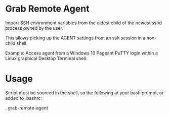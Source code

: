 # Grab Remote Agent

Import SSH environment variables from the oldest child of the newest sshd process owned by the user.

This allows picking up the AGENT settings from an ssh session in a non-child shell.

Example: Access agent from a Windows 10 Pageant PuTTY login within a Linux graphical Desktop Terminal shell.

# Usage

Script must be sourced in the shell, so the following at your bash prompt, or added to .bashrc:

   . grab-remote-agent
